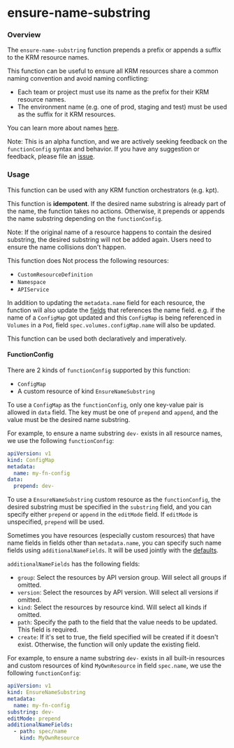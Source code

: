 # ensure-name-substring

### Overview

<!--mdtogo:Short-->

The `ensure-name-substring` function prepends a prefix or appends a suffix to
the KRM resource names.

This function can be useful to ensure all KRM resources share a common naming
convention and avoid naming conflicting:

- Each team or project must use its name as the prefix for their KRM resource
  names.
- The environment name (e.g. one of prod, staging and test) must be used as the
  suffix for it KRM resources.

<!--mdtogo-->

You can learn more about names [here][names].

Note: This is an alpha function, and we are actively seeking feedback on the
`functionConfig` syntax and behavior. If you have any suggestion or feedback,
please file an [issue].

<!--mdtogo:Long-->

### Usage

This function can be used with any KRM function orchestrators (e.g. kpt).

This function is **idempotent**. If the desired name substring is already part
of the name, the function takes no actions. Otherwise, it prepends or appends
the name substring depending on the `functionConfig`.

Note: If the original name of a resource happens to contain the desired
substring, the desired substring will not be added again. Users need to ensure
the name collisions don't happen.

This function does Not process the following resources:

- `CustomResourceDefinition`
- `Namespace`
- `APIService`

In addition to updating the `metadata.name` field for each resource, the
function will also update the [fields][namereference] that references the name
field. e.g. if the name of a `ConfigMap` got updated and this `ConfigMap` is
being referenced in `Volumes` in a `Pod`, field `spec.volumes.configMap.name`
will also be updated.

This function can be used both declaratively and imperatively.

#### FunctionConfig

There are 2 kinds of `functionConfig` supported by this function:

- `ConfigMap`
- A custom resource of kind `EnsureNameSubstring`

To use a `ConfigMap` as the `functionConfig`, only one key-value pair is allowed
in `data` field. The key must be one of `prepend` and `append`, and the value
must be the desired name substring.

For example, to ensure a name substring `dev-` exists in all resource names, we
use the following `functionConfig`:

```yaml
apiVersion: v1
kind: ConfigMap
metadata:
  name: my-fn-config
data:
  prepend: dev-
```

To use a `EnsureNameSubstring` custom resource as the `functionConfig`, the
desired substring must be specified in the `substring` field, and you can
specify either `prepend` or `append` in the `editMode` field. If `editMode` is
unspecified, `prepend` will be used.

Sometimes you have resources (especially custom resources) that have name fields
in fields other than `metadata.name`, you can specify such name fields
using `additionalNameFields`. It will be used jointly with
the [defaults][defaultnamefields].

`additionalNameFields` has the following fields:

- `group`: Select the resources by API version group. Will select all groups if
  omitted.
- `version`: Select the resources by API version. Will select all versions if
  omitted.
- `kind`: Select the resources by resource kind. Will select all kinds if
  omitted.
- `path`: Specify the path to the field that the value needs to be updated. This
  field is required.
- `create`: If it's set to true, the field specified will be created if it
  doesn't exist. Otherwise, the function will only update the existing field.

For example, to ensure a name substring `dev-` exists in all built-in resources
and custom resources of kind `MyOwnResource` in field `spec.name`, we use the
following `functionConfig`:

```yaml
apiVersion: v1
kind: EnsureNameSubstring
metadata:
  name: my-fn-config
substring: dev-
editMode: prepend
additionalNameFields:
  - path: spec/name
    kind: MyOwnResource
```

<!--mdtogo-->

[names]: https://kubernetes.io/docs/concepts/overview/working-with-objects/names/

[issue]: https://github.com/GoogleContainerTools/kpt/issues/new/choose

[namereference]: https://github.com/kubernetes-sigs/kustomize/blob/master/api/konfig/builtinpluginconsts/namereference.go#L7

[defaultnamefields]: https://github.com/kubernetes-sigs/kustomize/blob/master/api/konfig/builtinpluginconsts/nameprefix.go#L7
